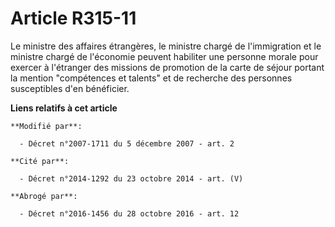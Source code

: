 # Article R315-11

Le ministre des affaires étrangères, le ministre chargé de l'immigration et le ministre chargé de l'économie peuvent
habiliter une personne morale pour exercer à l'étranger des missions de promotion de la carte de séjour portant la mention
"compétences et talents" et de recherche des personnes susceptibles d'en bénéficier.

**Liens relatifs à cet article**

	**Modifié par**:

	  - Décret n°2007-1711 du 5 décembre 2007 - art. 2

	**Cité par**:

	  - Décret n°2014-1292 du 23 octobre 2014 - art. (V)

	**Abrogé par**:

	  - Décret n°2016-1456 du 28 octobre 2016 - art. 12
